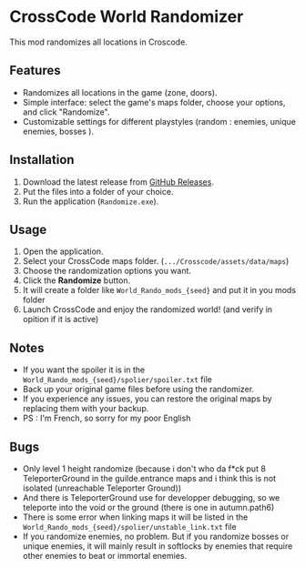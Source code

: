 # CrossCode World Randomizer

This mod randomizes all locations in Croscode.

## Features
- Randomizes all locations in the game (zone, doors).
- Simple interface: select the game's maps folder, choose your options, and click "Randomize".
- Customizable settings for different playstyles (random : enemies, unique enemies, bosses ).

## Installation
1. Download the latest release from [GitHub Releases](https://github.com/Atsouky/cc-WorldRandomizer/releases/tag/v0.7.2).
2. Put the files into a folder of your choice.
3. Run the application (`Randomize.exe`).

## Usage
1. Open the application.
2. Select your CrossCode maps folder. (`.../Crosscode/assets/data/maps`)
3. Choose the randomization options you want.
4. Click the **Randomize** button.
5. It will create a folder like `World_Rando_mods_{seed}` and put it in you mods folder
7. Launch CrossCode and enjoy the randomized world! (and verify in opition if it is active)

## Notes
- If you want the spoiler it is in the `World_Rando_mods_{seed}/spolier/spoiler.txt` file
- Back up your original game files before using the randomizer.
- If you experience any issues, you can restore the original maps by replacing them with your backup.
- PS : I'm French, so sorry for my poor English

## Bugs
- Only level 1 height randomize (because i don't who da f*ck put 8 TeleporterGround in the guilde.entrance maps and i think this is not isolated (unreachable Teleporter Ground))
- And there is TeleporterGround use for developper debugging, so we teleporte into the void or the ground (there is one in autumn.path6)
- There is some error when linking maps it will be listed in the `World_Rando_mods_{seed}/spolier/unstable_link.txt` file
- If you randomize enemies, no problem. But if you randomize bosses or unique enemies, it will mainly result in softlocks by enemies that require other enemies to beat or immortal enemies.
